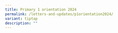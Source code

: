 ```yaml
---
title: Primary 1 orientation 2024
permalink: /letters-and-updates/p1orientation2024/
variant: tiptap
description: ""
---
```

